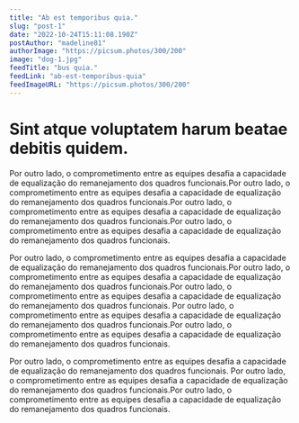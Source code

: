 ```yaml
---
title: "Ab est temporibus quia."
slug: "post-1"
date: "2022-10-24T15:11:08.190Z"
postAuthor: "madeline81"
authorImage: "https://picsum.photos/300/200"
image: "dog-1.jpg"
feedTitle: "bus quia."
feedLink: "ab-est-temporibus-quia"
feedImageURL: "https://picsum.photos/300/200"
---
```

# Sint atque voluptatem harum beatae debitis quidem.
Por outro lado, o comprometimento entre as equipes desafia a capacidade de equalização do remanejamento dos quadros funcionais.Por outro lado, o comprometimento entre as equipes desafia a capacidade de equalização do remanejamento dos quadros funcionais.Por outro lado, o comprometimento entre as equipes desafia a capacidade de equalização do remanejamento dos quadros funcionais.Por outro lado, o comprometimento entre as equipes desafia a capacidade de equalização do remanejamento dos quadros funcionais.

Por outro lado, o comprometimento entre as equipes desafia a capacidade de equalização do remanejamento dos quadros funcionais.Por outro lado, o comprometimento entre as equipes desafia a capacidade de equalização do remanejamento dos quadros funcionais.Por outro lado, o comprometimento entre as equipes desafia a capacidade de equalização do remanejamento dos quadros funcionais.
Por outro lado, o comprometimento entre as equipes desafia a capacidade de equalização do remanejamento dos quadros funcionais.Por outro lado, o comprometimento entre as equipes desafia a capacidade de equalização do remanejamento dos quadros funcionais.

Por outro lado, o comprometimento entre as equipes desafia a capacidade de equalização do remanejamento dos quadros funcionais.
Por outro lado, o comprometimento entre as equipes desafia a capacidade de equalização do remanejamento dos quadros funcionais.Por outro lado, o comprometimento entre as equipes desafia a capacidade de equalização do remanejamento dos quadros funcionais.